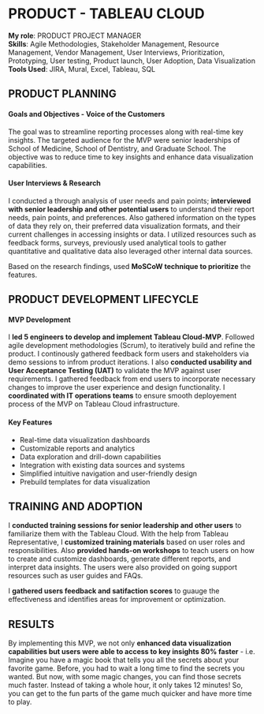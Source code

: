 # PRODUCT - TABLEAU CLOUD

**My role**: PRODUCT PROJECT MANAGER \
**Skills**: Agile Methodologies, Stakeholder Management, Resource Management, Vendor Management, User Interviews, Prioritization, Prototyping, User testing, Product launch, User Adoption, Data Visualization \
**Tools Used**: JIRA, Mural, Excel, Tableau, SQL

## PRODUCT PLANNING
#### Goals and Objectives - Voice of the Customers
The goal was to streamline reporting processes along with real-time key insights. The targeted audience for the MVP were senior leaderships of School of Medicine, School of Dentistry, and Graduate School.
The objective was to reduce time to key insights and enhance data visualization capabilities.

#### User Interviews & Research
I conducted a through analysis of user needs and pain points; **interviewed with senior leadership and other potential users** to understand their report needs,
pain points, and preferences. Also gathered information on the types of data they rely on, their preferred data visualization formats, and their current challenges
in accessing insights or data. I utilized resources such as feedback forms, surveys, previously used analytical tools to gather quantitative and qualitative data also leveraged other internal data sources. 

Based on the research findings, used **MoSCoW technique to prioritize** the features.

## PRODUCT DEVELOPMENT LIFECYCLE
#### MVP Development
I **led 5 engineers to develop and implement Tableau Cloud-MVP**. Followed agile development methodologies (Scrum), to iteratively build and refine the product.
I continously gathered feedback form users and stakeholders via demo sessions to infrom product iterations. I also **conducted usability and User Acceptance Testing (UAT)** to validate the MVP against user requirements. I gathered feedback from end users to incorporate necessary
changes to improve the user experience and design functionality. I **coordinated with IT operations teams** to ensure smooth deployement process of the MVP on Tableau Cloud infrastructure. 

#### Key Features
* Real-time data visualization dashboards
* Customizable reports and analytics
* Data exploration and drill-down capabilities
* Integration with existing data sources and systems
* Simplified intuitive navigation and user-friendly design
* Prebuild templates for data visualization
  
## TRAINING AND ADOPTION
I **conducted training sessions for senior leadership and other users** to familiarize them with the Tableau Cloud. With the help from Tableau Representative,
I **customized training materials** based on user roles and responsibilities. Also **provided hands-on workshops** to teach users on how to create and customize dashboards, generate different reports, and interpret data insights. The users were also provided on going support resources such as user guides and FAQs. 

I **gathered users feedback and satifaction scores** to guauge the effectiveness and identifies areas for improvement or optimization.

## RESULTS
By implementing this MVP, we not only **enhanced data visualization capabilities but users were able to access to key insights 80% faster** - i.e. 
Imagine you have a magic book that tells you all the secrets about your favorite game. Before, you had to wait a long time to find the secrets you wanted. 
But now, with some magic changes, you can find those secrets much faster. Instead of taking a whole hour, it only takes 12 minutes! So, you can get to the 
fun parts of the game much quicker and have more time to play. 

